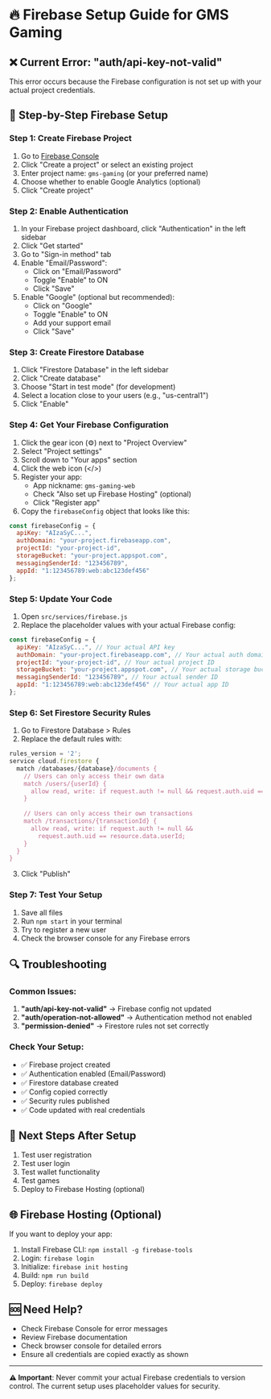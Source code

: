 # 🔥 Firebase Setup Guide for GMS Gaming

## ❌ Current Error: "auth/api-key-not-valid"
This error occurs because the Firebase configuration is not set up with your actual project credentials.

## 🚀 Step-by-Step Firebase Setup

### Step 1: Create Firebase Project
1. Go to [Firebase Console](https://console.firebase.google.com/)
2. Click "Create a project" or select an existing project
3. Enter project name: `gms-gaming` (or your preferred name)
4. Choose whether to enable Google Analytics (optional)
5. Click "Create project"

### Step 2: Enable Authentication
1. In your Firebase project dashboard, click "Authentication" in the left sidebar
2. Click "Get started"
3. Go to "Sign-in method" tab
4. Enable "Email/Password":
   - Click on "Email/Password"
   - Toggle "Enable" to ON
   - Click "Save"
5. Enable "Google" (optional but recommended):
   - Click on "Google"
   - Toggle "Enable" to ON
   - Add your support email
   - Click "Save"

### Step 3: Create Firestore Database
1. Click "Firestore Database" in the left sidebar
2. Click "Create database"
3. Choose "Start in test mode" (for development)
4. Select a location close to your users (e.g., "us-central1")
5. Click "Enable"

### Step 4: Get Your Firebase Configuration
1. Click the gear icon (⚙️) next to "Project Overview"
2. Select "Project settings"
3. Scroll down to "Your apps" section
4. Click the web icon (</>)
5. Register your app:
   - App nickname: `gms-gaming-web`
   - Check "Also set up Firebase Hosting" (optional)
   - Click "Register app"
6. Copy the `firebaseConfig` object that looks like this:

```javascript
const firebaseConfig = {
  apiKey: "AIzaSyC...",
  authDomain: "your-project.firebaseapp.com",
  projectId: "your-project-id",
  storageBucket: "your-project.appspot.com",
  messagingSenderId: "123456789",
  appId: "1:123456789:web:abc123def456"
};
```

### Step 5: Update Your Code
1. Open `src/services/firebase.js`
2. Replace the placeholder values with your actual Firebase config:

```javascript
const firebaseConfig = {
  apiKey: "AIzaSyC...", // Your actual API key
  authDomain: "your-project.firebaseapp.com", // Your actual auth domain
  projectId: "your-project-id", // Your actual project ID
  storageBucket: "your-project.appspot.com", // Your actual storage bucket
  messagingSenderId: "123456789", // Your actual sender ID
  appId: "1:123456789:web:abc123def456" // Your actual app ID
};
```

### Step 6: Set Firestore Security Rules
1. Go to Firestore Database > Rules
2. Replace the default rules with:

```javascript
rules_version = '2';
service cloud.firestore {
  match /databases/{database}/documents {
    // Users can only access their own data
    match /users/{userId} {
      allow read, write: if request.auth != null && request.auth.uid == userId;
    }
    
    // Users can only access their own transactions
    match /transactions/{transactionId} {
      allow read, write: if request.auth != null && 
        request.auth.uid == resource.data.userId;
    }
  }
}
```

3. Click "Publish"

### Step 7: Test Your Setup
1. Save all files
2. Run `npm start` in your terminal
3. Try to register a new user
4. Check the browser console for any Firebase errors

## 🔍 Troubleshooting

### Common Issues:
1. **"auth/api-key-not-valid"** → Firebase config not updated
2. **"auth/operation-not-allowed"** → Authentication method not enabled
3. **"permission-denied"** → Firestore rules not set correctly

### Check Your Setup:
- ✅ Firebase project created
- ✅ Authentication enabled (Email/Password)
- ✅ Firestore database created
- ✅ Config copied correctly
- ✅ Security rules published
- ✅ Code updated with real credentials

## 📱 Next Steps After Setup
1. Test user registration
2. Test user login
3. Test wallet functionality
4. Test games
5. Deploy to Firebase Hosting (optional)

## 🌐 Firebase Hosting (Optional)
If you want to deploy your app:
1. Install Firebase CLI: `npm install -g firebase-tools`
2. Login: `firebase login`
3. Initialize: `firebase init hosting`
4. Build: `npm run build`
5. Deploy: `firebase deploy`

## 🆘 Need Help?
- Check Firebase Console for error messages
- Review Firebase documentation
- Check browser console for detailed errors
- Ensure all credentials are copied exactly as shown

---

**⚠️ Important**: Never commit your actual Firebase credentials to version control. The current setup uses placeholder values for security. 